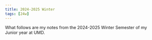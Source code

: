 ```yaml
---
title: 2024-2025 Winter
tags: [24w]
---
```


What follows are my notes from the 2024-2025 Winter Semester of my Junior year at UMD.
